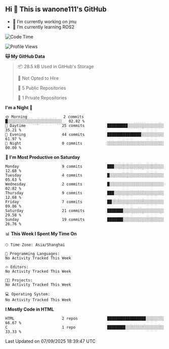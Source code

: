 ## Hi  👋 This is wanone111's GitHub

- 🔭 I’m currently working on jmu
- 🌱 I’m currently learning ROS2
<!--
**wanone111/wanone111** is a ✨ _special_ ✨ repository because its `README.md` (this file) appears on your GitHub profile.

Here are some ideas to get you started:

- 🔭 I’m currently working on jmu
- 🌱 I’m currently learning ...
- 👯 I’m looking to collaborate on ...
- 🤔 I’m looking for help with ...
- 💬 Ask me about ...
- 📫 How to reach me: ...
- 😄 Pronouns: ...
- ⚡ Fun fact: ...
-->



<!--START_SECTION:waka-->
![Code Time](http://img.shields.io/badge/Code%20Time-38%20hrs%2029%20mins-blue)

![Profile Views](http://img.shields.io/badge/Profile%20Views-0-blue)

**🐱 My GitHub Data** 

> 📦 28.5 kB Used in GitHub's Storage 
 > 
> 🚫 Not Opted to Hire
 > 
> 📜 5 Public Repositories 
 > 
> 🔑 1 Private Repositories 
 > 
**I'm a Night 🦉** 

```text
🌞 Morning                2 commits           █░░░░░░░░░░░░░░░░░░░░░░░░   02.82 % 
🌆 Daytime                25 commits          █████████░░░░░░░░░░░░░░░░   35.21 % 
🌃 Evening                44 commits          ███████████████░░░░░░░░░░   61.97 % 
🌙 Night                  0 commits           ░░░░░░░░░░░░░░░░░░░░░░░░░   00.00 % 
```
📅 **I'm Most Productive on Saturday** 

```text
Monday                   9 commits           ███░░░░░░░░░░░░░░░░░░░░░░   12.68 % 
Tuesday                  4 commits           █░░░░░░░░░░░░░░░░░░░░░░░░   05.63 % 
Wednesday                2 commits           █░░░░░░░░░░░░░░░░░░░░░░░░   02.82 % 
Thursday                 9 commits           ███░░░░░░░░░░░░░░░░░░░░░░   12.68 % 
Friday                   7 commits           ██░░░░░░░░░░░░░░░░░░░░░░░   09.86 % 
Saturday                 21 commits          ███████░░░░░░░░░░░░░░░░░░   29.58 % 
Sunday                   19 commits          ███████░░░░░░░░░░░░░░░░░░   26.76 % 
```


📊 **This Week I Spent My Time On** 

```text
🕑︎ Time Zone: Asia/Shanghai

💬 Programming Languages: 
No Activity Tracked This Week

🔥 Editors: 
No Activity Tracked This Week

🐱‍💻 Projects: 
No Activity Tracked This Week

💻 Operating System: 
No Activity Tracked This Week
```

**I Mostly Code in HTML** 

```text
HTML                     2 repos             █████████████████░░░░░░░░   66.67 % 
C                        1 repo              ████████░░░░░░░░░░░░░░░░░   33.33 % 
```




 Last Updated on 07/09/2025 18:39:47 UTC
<!--END_SECTION:waka-->

